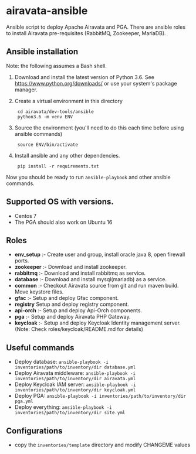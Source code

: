 # airavata-ansible

Ansible script to deploy Apache Airavata and PGA. 
There are ansible roles to install Airavata pre-requisites (RabbitMQ, Zookeeper, MariaDB).

## Ansible installation

Note: the following assumes a Bash shell.

1. Download and install the latest version of Python 3.6. See
   https://www.python.org/downloads/ or use your system's package manager.
2. Create a virtual environment in this directory

        cd airavata/dev-tools/ansible
        python3.6 -m venv ENV

3. Source the environment (you'll need to do this each time before using ansible commands)

        source ENV/bin/activate

4. Install ansible and any other dependencies.

        pip install -r requirements.txt

Now you should be ready to run `ansible-playbook` and other ansible commands.

## Supported OS with versions.

- Centos 7
- The PGA should also work on Ubuntu 16

## Roles

- **env_setup** :- Create user and group, install oracle java 8, open firewall ports.
- **zookeeper** :- Download and install zookeeper.
- **rabbitmq** :- Download and install rabbitmq as service.
- **database** :- Download and install mysql(mariadb) as a service.
- **common** :- Checkout Airavata source from git and run maven build. Move keystore files.
- **gfac** :- Setup and deploy Gfac component.
- **registry** Setup and deploy registry component.
- **api-orch** :- Setup and deploy Api-Orch components.
- **pga** :- Setup and deploy Airavata PHP Gateway.
- **keycloak** :- Setup and deploy Keycloak Identity management server. (Note: Check roles/keycloak/README.md for details)

## Useful commands

- Deploy database: `ansible-playbook -i inventories/path/to/inventory/dir database.yml`
- Deploy Airavata middleware: `ansible-playbook -i inventories/path/to/inventory/dir airavata.yml`
- Deploy Keycloak IAM server: `ansible-playbook -i inventories/path/to/inventory/dir keycloak.yml`
- Deploy PGA: `ansible-playbook -i inventories/path/to/inventory/dir pga.yml`
- Deploy everything: `ansible-playbook -i inventories/path/to/inventory/dir site.yml`

## Configurations

- copy the `inventories/template` directory and modify CHANGEME values
